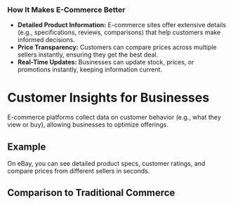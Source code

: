 ### How It Makes E-Commerce Better
- **Detailed Product Information:** E-commerce sites offer extensive details (e.g., specifications, reviews, comparisons) that help customers make informed decisions.
- **Price Transparency:** Customers can compare prices across multiple sellers instantly, ensuring they get the best deal.
- **Real-Time Updates:** Businesses can update stock, prices, or promotions instantly, keeping information current.

# Customer Insights for Businesses

E-commerce platforms collect data on customer behavior (e.g., what they view or buy), allowing businesses to optimize offerings.

## Example
On eBay, you can see detailed product specs, customer ratings, and compare prices from different sellers in seconds.

## Comparison to Traditional Commerce